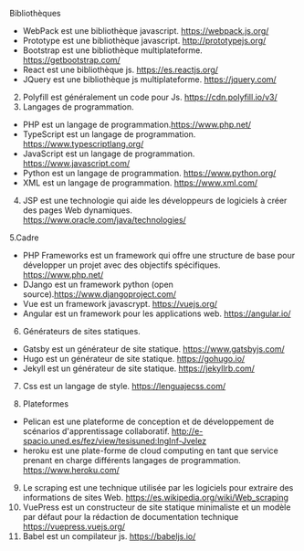 Bibliothèques
- WebPack est une bibliothèque javascript. https://webpack.js.org/
- Prototype est une bibliothèque javascript. http://prototypejs.org/
- Bootstrap est une bibliothèque multiplateforme. https://getbootstrap.com/
- React est une bibliothèque js. https://es.reactjs.org/
- JQuery est une bibliothèque js multiplateforme. https://jquery.com/

2. Polyfill est généralement un code pour Js. https://cdn.polyfill.io/v3/
3. Langages de programmation.
- PHP est un langage de programmation.https://www.php.net/
- TypeScript est un langage de programmation. https://www.typescriptlang.org/
- JavaScript est un langage de programmation. https://www.javascript.com/
- Python est un langage de programmation. https://www.python.org/
- XML ​​​​est un langage de programmation. https://www.xml.com/

4. JSP est une technologie qui aide les développeurs de logiciels à créer des pages Web dynamiques. https://www.oracle.com/java/technologies/

5.Cadre
- PHP Frameworks est un framework qui offre une structure de base pour développer un projet avec des objectifs spécifiques. https://www.php.net/
- DJango est un framework python (open source).https://www.djangoproject.com/
- Vue est un framework javascrypt.  https://vuejs.org/
- Angular est un framework pour les applications web. https://angular.io/


6. Générateurs de sites statiques.
- Gatsby est un générateur de site statique. https://www.gatsbyjs.com/
- Hugo est un générateur de site statique. https://gohugo.io/
- Jekyll est un générateur de site statique. https://jekyllrb.com/
7. Css est un langage de style. https://lenguajecss.com/

8. Plateformes
- Pelican est une plateforme de conception et de développement de scénarios d'apprentissage collaboratif. http://e-spacio.uned.es/fez/view/tesisuned:IngInf-Jvelez
- heroku est une plate-forme de cloud computing en tant que service prenant en charge différents langages de programmation. https://www.heroku.com/
9. Le scraping est une technique utilisée par les logiciels pour extraire des informations de sites Web. https://es.wikipedia.org/wiki/Web_scraping
10. VuePress est un constructeur de site statique minimaliste et un modèle par défaut pour la rédaction de documentation technique https://vuepress.vuejs.org/
11. Babel est un compilateur js. https://babeljs.io/


